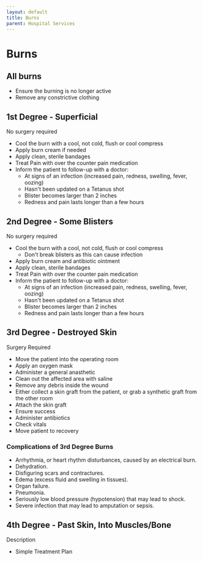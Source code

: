 ```yaml
---
layout: default
title: Burns
parent: Hospital Services
---
```


# Burns

## All burns
- Ensure the burning is no longer active
- Remove any constrictive clothing

## 1st Degree - Superficial
No surgery required

- Cool the burn with a cool, not cold, flush or cool compress
- Apply burn cream if needed
- Apply clean, sterile bandages
- Treat Pain with over the counter pain medication
- Inform the patient to follow-up with a doctor:
  - At signs of an infection (increased pain, redness, swelling, fever, oozing)
  - Hasn't been updated on a Tetanus shot
  - Blister becomes larger than 2 inches
  - Redness and pain lasts longer than a few hours

## 2nd Degree - Some Blisters
No surgery required

- Cool the burn with a cool, not cold, flush or cool compress
  - Don't break blisters as this can cause infection
- Apply burn cream and antibiotic ointment
- Apply clean, sterile bandages
- Treat Pain with over the counter pain medication
- Inform the patient to follow-up with a doctor:
  - At signs of an infection (increased pain, redness, swelling, fever, oozing)
  - Hasn't been updated on a Tetanus shot
  - Blister becomes larger than 2 inches
  - Redness and pain lasts longer than a few hours

## 3rd Degree - Destroyed Skin
Surgery Required

- Move the patient into the operating room
- Apply an oxygen mask
- Administer a general anasthetic
- Clean out the affected area with saline
- Remove any debris inside the wound
- Either collect a skin graft from the patient, or grab a synthetic graft from the other room
- Attach the skin graft
- Ensure success
- Administer antibiotics
- Check vitals
- Move patient to recovery

### Complications of 3rd Degree Burns

- Arrhythmia, or heart rhythm disturbances, caused by an electrical burn.
- Dehydration.
- Disfiguring scars and contractures.
- Edema (excess fluid and swelling in tissues).
- Organ failure.
- Pneumonia.
- Seriously low blood pressure (hypotension) that may lead to shock.
- Severe infection that may lead to amputation or sepsis.

## 4th Degree - Past Skin, Into Muscles/Bone

Description

- Simple Treatment Plan

